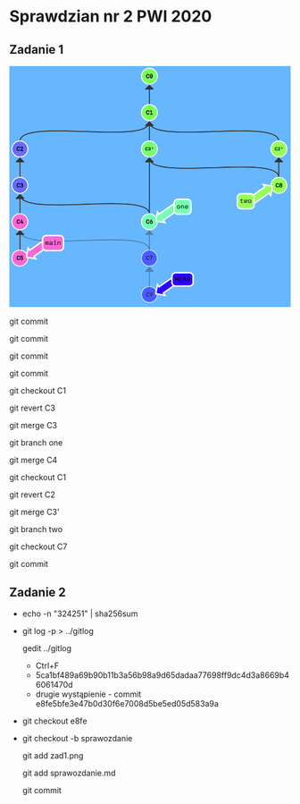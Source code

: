 Sprawdzian nr 2 PWI 2020
=======================

Zadanie 1
---------
![zad1](zad1.png)

git commit

git commit

git commit

git commit

git checkout C1

git revert C3

git merge C3

git branch one

git merge C4

git checkout C1

git revert C2

git merge C3'

git branch two

git checkout C7

git commit

Zadanie 2
---------

+ echo -n "324251" | sha256sum
+ git log -p > ../gitlog

  gedit ../gitlog
  + Ctrl+F
  + 5ca1bf489a69b90b11b3a56b98a9d65dadaa77698ff9dc4d3a8669b46061470d
  + drugie wystąpienie - commit e8fe5bfe3e47b0d30f6e7008d5be5ed05d583a9a
  
+ git checkout e8fe
+ git checkout -b sprawozdanie

  git add zad1.png

  git add sprawozdanie.md

  git commit
